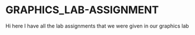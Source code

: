 # GRAPHICS_LAB-ASSIGNMENT


Hi here I have all the lab assignments that we were given in our graphics lab
